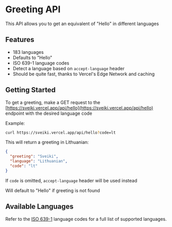 # Greeting API

This API allows you to get an equivalent of "Hello" in different languages

## Features
- 183 languages
- Defaults to "Hello"
- ISO 639-1 language codes 
- Detect a language based on `accept-language` header
- Should be quite fast, thanks to Vercel's Edge Network and caching

## Getting Started
To get a greeting, make a GET request to the [https://sveiki.vercel.app/api/hello](https://sveiki.vercel.app/api/hello) endpoint with the desired language code

Example:

```bash
curl https://sveiki.vercel.app/api/hello?code=lt
```
This will return a greeting in Lithuanian:
```json
{
  "greeting": "Sveiki",
  "language": "Lithuanian",
  "code": "lt"
}
```
If `code` is omitted, `accept-language` header will be used instead

Will default to "Hello" if greeting is not found

## Available Languages
Refer to the [ISO 639-1](https://en.wikipedia.org/wiki/List_of_ISO_639-1_codes) language codes for a full list of supported languages.